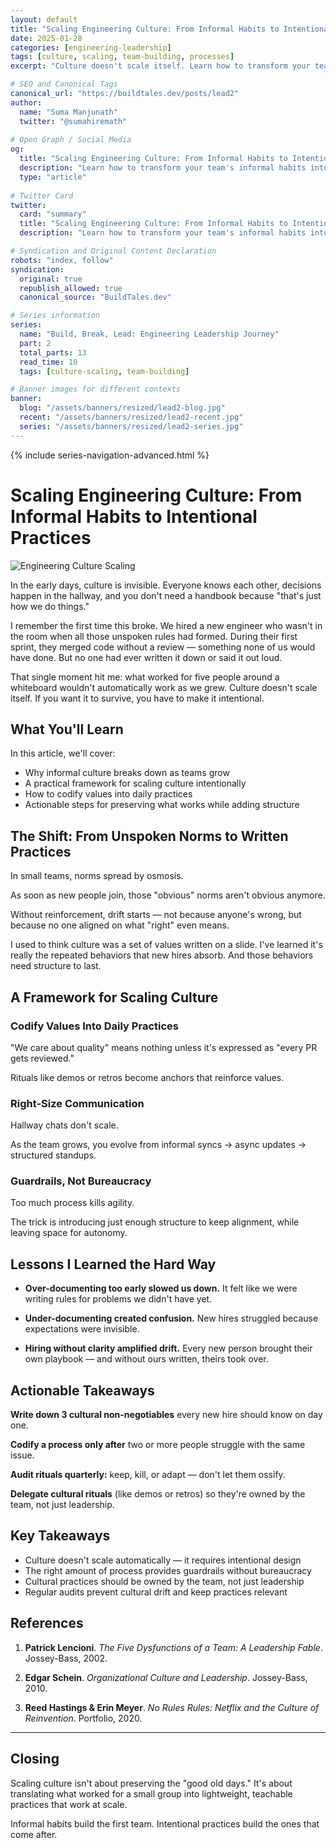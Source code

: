 ```yaml
---
layout: default
title: "Scaling Engineering Culture: From Informal Habits to Intentional Practices"
date: 2025-01-28
categories: [engineering-leadership]
tags: [culture, scaling, team-building, processes]
excerpt: "Culture doesn't scale itself. Learn how to transform your team's informal habits into intentional practices that survive growth."

# SEO and Canonical Tags
canonical_url: "https://buildtales.dev/posts/lead2"
author:
  name: "Suma Manjunath"
  twitter: "@sumahiremath"
  
# Open Graph / Social Media
og:
  title: "Scaling Engineering Culture: From Informal Habits to Intentional Practices"
  description: "Learn how to transform your team's informal habits into intentional practices that survive growth. Practical frameworks for scaling engineering culture."
  type: "article"
  
# Twitter Card
twitter:
  card: "summary"
  title: "Scaling Engineering Culture: From Informal Habits to Intentional Practices"
  description: "Learn how to transform your team's informal habits into intentional practices that survive growth. Practical frameworks for scaling engineering culture."

# Syndication and Original Content Declaration
robots: "index, follow"
syndication:
  original: true
  republish_allowed: true
  canonical_source: "BuildTales.dev"

# Series information
series:
  name: "Build, Break, Lead: Engineering Leadership Journey"
  part: 2
  total_parts: 13
  read_time: 10
  tags: [culture-scaling, team-building]

# Banner images for different contexts
banner:
  blog: "/assets/banners/resized/lead2-blog.jpg"
  recent: "/assets/banners/resized/lead2-recent.jpg"
  series: "/assets/banners/resized/lead2-series.jpg"
---
```


{% include series-navigation-advanced.html %}

# Scaling Engineering Culture: From Informal Habits to Intentional Practices

![Engineering Culture Scaling](/assets/banners/resized/lead2-blog.jpg)

In the early days, culture is invisible. Everyone knows each other, decisions happen in the hallway, and you don't need a handbook because "that's just how we do things."

I remember the first time this broke. We hired a new engineer who wasn't in the room when all those unspoken rules had formed. During their first sprint, they merged code without a review — something none of us would have done. But no one had ever written it down or said it out loud.

That single moment hit me: what worked for five people around a whiteboard wouldn't automatically work as we grew. Culture doesn't scale itself. If you want it to survive, you have to make it intentional.

## What You'll Learn

In this article, we'll cover:
- Why informal culture breaks down as teams grow
- A practical framework for scaling culture intentionally
- How to codify values into daily practices
- Actionable steps for preserving what works while adding structure

## The Shift: From Unspoken Norms to Written Practices

In small teams, norms spread by osmosis.

As soon as new people join, those "obvious" norms aren't obvious anymore.

Without reinforcement, drift starts — not because anyone's wrong, but because no one aligned on what "right" even means.

I used to think culture was a set of values written on a slide. I've learned it's really the repeated behaviors that new hires absorb. And those behaviors need structure to last.

## A Framework for Scaling Culture

### Codify Values Into Daily Practices

"We care about quality" means nothing unless it's expressed as "every PR gets reviewed."

Rituals like demos or retros become anchors that reinforce values.

### Right-Size Communication

Hallway chats don't scale.

As the team grows, you evolve from informal syncs → async updates → structured standups.

### Guardrails, Not Bureaucracy

Too much process kills agility.

The trick is introducing just enough structure to keep alignment, while leaving space for autonomy.

## Lessons I Learned the Hard Way

- **Over-documenting too early slowed us down.** It felt like we were writing rules for problems we didn't have yet.

- **Under-documenting created confusion.** New hires struggled because expectations were invisible.

- **Hiring without clarity amplified drift.** Every new person brought their own playbook — and without ours written, theirs took over.

## Actionable Takeaways

**Write down 3 cultural non-negotiables** every new hire should know on day one.

**Codify a process only after** two or more people struggle with the same issue.

**Audit rituals quarterly:** keep, kill, or adapt — don't let them ossify.

**Delegate cultural rituals** (like demos or retros) so they're owned by the team, not just leadership.

## Key Takeaways

- Culture doesn't scale automatically — it requires intentional design
- The right amount of process provides guardrails without bureaucracy
- Cultural practices should be owned by the team, not just leadership
- Regular audits prevent cultural drift and keep practices relevant

## References

1. **Patrick Lencioni**. *The Five Dysfunctions of a Team: A Leadership Fable*. Jossey-Bass, 2002.

2. **Edgar Schein**. *Organizational Culture and Leadership*. Jossey-Bass, 2010.

3. **Reed Hastings & Erin Meyer**. *No Rules Rules: Netflix and the Culture of Reinvention*. Portfolio, 2020.

---

## Closing

Scaling culture isn't about preserving the "good old days." It's about translating what worked for a small group into lightweight, teachable practices that work at scale.

Informal habits build the first team. Intentional practices build the ones that come after.
